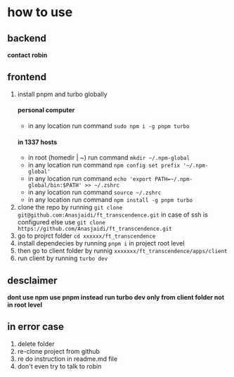 # how to use

## backend

**contact robin**

## frontend


1. install pnpm and turbo globally
    #### personal computer
    - in any location run command `sudo npm i -g pnpm turbo`
    #### in 1337 hosts
    - in root (homedir | ~) run command `mkdir ~/.npm-global`
    - in any location run command `npm config set prefix '~/.npm-global'`
    - in any location run command `echo 'export PATH=~/.npm-global/bin:$PATH' >> ~/.zshrc`
    - in any location run command `source ~/.zshrc`
    - in any location run command `npm install -g pnpm turbo`
2. clone the repo by running `git clone git@github.com:Anasjaidi/ft_transcendence.git` in case of ssh is configured else use `git clone https://github.com/Anasjaidi/ft_transcendence.git`
3. go to projrct folder `cd xxxxxx/ft_transcendence`
4. install dependecies by running `pnpm i` in project root level
5. then go to client folder by runnig `xxxxxxx/ft_transcendence/apps/client`
6. run client by running `turbo dev`

## desclaimer 

**dont use npm use pnpm instead**
**run turbo dev only from client folder not in root level**

## in error case 
1. delete folder
2. re-clone project from github
3. re do instruction in readme.md file
4. don't even try to talk to robin 
